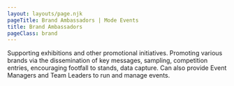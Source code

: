 ```yaml
---
layout: layouts/page.njk
pageTitle: Brand Ambassadors | Mode Events
title: Brand Ambassadors
pageClass: brand
---
```

Supporting exhibitions and other promotional initiatives. Promoting various brands via the dissemination of key messages, sampling, competition entries, encouraging footfall to stands, data capture. Can also provide Event Managers and Team Leaders to run and manage events.
